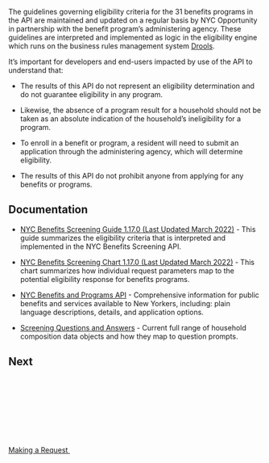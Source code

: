 The guidelines governing eligibility criteria for the 31 benefits programs in the API are maintained and updated on a regular basis by NYC Opportunity in partnership with the benefit program’s administering agency. These guidelines are interpreted and implemented as logic in the eligibility engine which runs on the business rules management system <a href="http://drools.org/" target="_blank">Drools</a>.

It’s important for developers and end-users impacted by use of the API to understand that:

* The results of this API do not represent an eligibility determination and do not guarantee eligibility in any program.

* Likewise, the absence of a program result for a household should not be taken as an absolute indication of the household’s ineligibility for a program.

* To enroll in a benefit or program, a resident will need to submit an application through the administering agency, which will determine eligibility.

* The results of this API do not prohibit anyone from applying for any benefits or programs.

## Documentation

* <a href="https://cdn.jsdelivr.net/gh/CityOfNewYork/screeningapi-docs@content/NYC_Benefits_Screening_Guide_1.17.0.pdf" target="_blank">NYC Benefits Screening Guide 1.17.0 (Last Updated March 2022)</a> - This guide summarizes the eligibility criteria that is interpreted and implemented in the NYC Benefits Screening API.

* <a href='https://cdn.jsdelivr.net/gh/CityOfNewYork/screeningapi-docs@content/NYC_Benefits_Screening_Chart_1.17.0.pdf' data-js='track' data-track-key='Benefits Screening Chart' data-track-data='[{"event":"benefits-screening-chart"}]' target='_blank' rel="nofollow noopener">NYC Benefits Screening Chart 1.17.0 (Last Updated March 2022)</a> - This chart summarizes how individual request parameters map to the potential eligibility response for benefits programs.

* <a href='https://data.cityofnewyork.us/Social-Services/Benefits-and-Programs-API/kvhd-5fmu' target='_blank' rel="nofollow noopener">NYC Benefits and Programs API</a> - Comprehensive information for public benefits and services available to New Yorkers, including: plain language descriptions, details, and application options.

* <a href='https://docs.google.com/spreadsheets/d/1o5INY8wZwhu92oJt6R9CzhiI8I5HMK86qOXd_ceh5w0/edit' target='_blank' rel="nofollow noopener">Screening Questions and Answers</a> - Current full range of household composition data objects and how they map to question prompts.

## Next

<a href="making-a-request" title="Making a Request" class="btn">Making a Request <svg aria-hidden="true" class="icon-ui mis-1"><use xlink:href="#feather-arrow-right"></use></svg></a>
